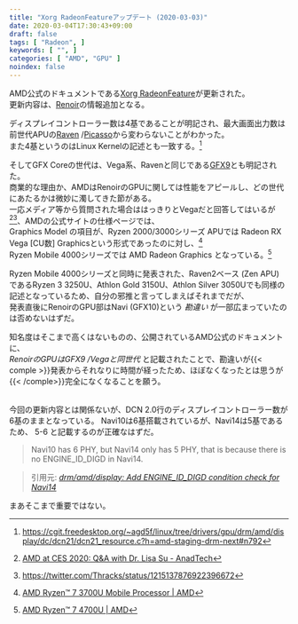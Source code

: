 ```yaml
---
title: "Xorg RadeonFeatureアップデート (2020-03-03)"
date: 2020-03-04T17:30:43+09:00
draft: false
tags: [ "Radeon", ]
keywords: [ "", ]
categories: [ "AMD", "GPU" ]
noindex: false
---
```


AMD公式のドキュメントである[Xorg RadeonFeature](https://www.x.org/wiki/RadeonFeature/)が更新された。  
更新内容は、[Renoir](/tags/renoir)の情報追加となる。  

ディスプレイコントローラー数は4基であることが明記され、最大画面出力数は前世代APUの[Raven](/tags/raven) /[Picasso](/tags/picasso)から変わらないことがわかった。  
また4基というのはLinux Kernelの記述とも一致する。[^1]  

[^1]: <https://cgit.freedesktop.org/~agd5f/linux/tree/drivers/gpu/drm/amd/display/dc/dcn21/dcn21_resource.c?h=amd-staging-drm-next#n792>

そしてGFX Coreの世代は、Vega系、Ravenと同じである[GFX9](/tags/gfx9)とも明記された。  
商業的な理由か、AMDはRenoirのGPUに関しては性能をアピールし、どの世代にあたるかは微妙に濁してきた節がある。  
一応メディア等から質問された場合ははっきりとVegaだと回答してはいるが[^2][^3]、AMDの公式サイトの仕様ページでは、  
Graphics Model の項目が、Ryzen 2000/3000シリーズ APUでは Radeon RX Vega [CU数] Graphicsという形式であったのに対し、[^4]  
Ryzen Mobile 4000シリーズでは AMD Radeon Graphics となっている。[^5]  

[^4]: [AMD Ryzen™ 7 3700U Mobile Processor | AMD](https://www.amd.com/en/products/apu/amd-ryzen-7-3700u#product-specs)
[^5]: [AMD Ryzen™ 7 4700U | AMD](https://www.amd.com/en/products/apu/amd-ryzen-7-4700u#product-specs)

Ryzen Mobile 4000シリーズと同時に発表された、Raven2ベース (Zen APU) であるRyzen 3 3250U、Athlon Gold 3150U、Athlon Silver 3050Uでも同様の記述となっているため、自分の邪推と言ってしまえばそれまでだが、  
発表直後にRenoirのGPU部はNavi (GFX10)という *勘違い* が一部広まっていたのは否めないはずだ。  

[^2]: [AMD at CES 2020: Q&A with Dr. Lisa Su - AnadTech](https://www.anandtech.com/show/15344/amd-at-ces-2020-qa-with-dr-lisa-su)
[^3]: <https://twitter.com/Thracks/status/1215137876922396672>

知名度はそこまで高くはないものの、公開されているAMD公式のドキュメントに、  
*RenoirのGPUはGFX9 /Vegaと同世代* と記載されたことで、勘違いが{{< comple >}}発表からそれなりに時間が経ったため、ほぼなくなったとは思うが{{< /comple>}}完全になくなることを願う。  

<br>
今回の更新内容とは関係ないが、DCN 2.0行のディスプレイコントローラー数が6基のままとなっている。  
Navi10は6基搭載されているが、Navi14は5基であるため、 5-6 と記載するのが正確なはずだ。  

 > Navi10 has 6 PHY, but Navi14 only has 5 PHY, that is
 > because there is no ENGINE_ID_DIGD in Navi14.

 > 引用元: <cite>[drm/amd/display: Add ENGINE_ID_DIGD condition check for Navi14](https://cgit.freedesktop.org/~agd5f/linux/commit/drivers/gpu/drm/amd/display/dc/dcn20/dcn20_resource.c?h=amd-staging-drm-next&id=9fd4c2d712377f5fb9d3a1ad4f3106bf7833ccad)</cite>

まあそこまで重要ではない。  

